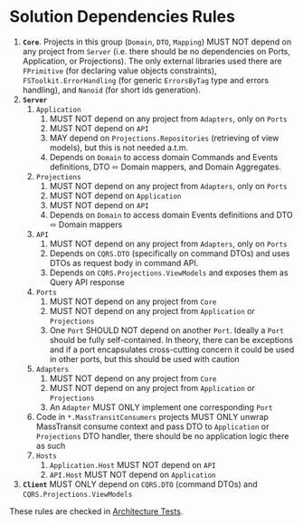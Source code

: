 # Solution Dependencies Rules

1. **`Core`**. Projects in this group (`Domain`, `DTO`, `Mapping`) MUST NOT
   depend on any project from `Server` (i.e. there should be no dependencies on
   Ports, Application, or Projections). The only external libraries used there
   are `FPrimitive` (for declaring value objects constraints),
   `FSToolkit.ErrorHandling` (for generic `ErrorsByTag` type and errors
   handling), and `Nanoid` (for short ids generation).
2. **`Server`**
   1. `Application`
      1. MUST NOT depend on any project from `Adapters`, only on `Ports`
      2. MUST NOT depend on `API`
      3. MAY depend on `Projections.Repositories` (retrieving of view models),
         but this is not needed a.t.m.
      4. Depends on `Domain` to access domain Commands and Events definitions,
         DTO ⬄ Domain mappers, and Domain Aggregates.
   2. `Projections`
      1. MUST NOT depend on any project from `Adapters`, only on `Ports`
      2. MUST NOT depend on `Application`
      3. MUST NOT depend on `API`
      4. Depends on `Domain` to access domain Events definitions and
         DTO ⬄ Domain mappers
   3. `API`
      1. MUST NOT depend on any project from `Adapters`, only on `Ports`
      2. Depends on `CQRS.DTO` (specifically on command DTOs) and uses
         DTOs as request body in command API.
      3. Depends on `CQRS.Projections.ViewModels` and exposes them as
         Query API response
   4. `Ports`
      1. MUST NOT depend on any project from `Core`
      2. MUST NOT depend on any project from `Application` or `Projections`
      3. One `Port` SHOULD NOT depend on another `Port`. Ideally a `Port` should
         be fully self-contained. In theory, there can be exceptions and
         if a port encapsulates cross-cutting concern it could be used in
         other ports, but this should be used with caution
   5. `Adapters`
      1. MUST NOT depend on any project from `Core`
      2. MUST NOT depend on any project from `Application` or `Projections`
      3. An `Adapter` MUST ONLY implement one corresponding `Port`
   6. Code in `*.MassTransitConsumers` projects MUST ONLY unwrap MassTransit
      consume context and pass DTO to `Application` or `Projections`
      DTO handler, there should be no application logic there as such
   7. `Hosts`
      1. `Application.Host` MUST NOT depend on `API`
      2. `API.Host` MUST NOT depend on `Application`
3. **`Client`** MUST ONLY depend on `CQRS.DTO` (command DTOs) and
      `CQRS.Projections.ViewModels`

These rules are checked in [Architecture Tests](../src/CQRS.Architecture.Tests/DependenciesTests.fs).
